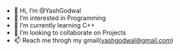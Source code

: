 - 👋 Hi, I’m @YashGodwal
- 👀 I’m interested in Programming
- 🌱 I’m currently learning C++
- 💞️ I’m looking to collaborate on Projects
- 📫 Reach me throgh my gmail(yashgodwal@gmail.com)

<!---
YashGodwal/YashGodwal is a ✨ special ✨ repository because its `README.md` (this file) appears on your GitHub profile.
You can click the Preview link to take a look at your changes.
--->

